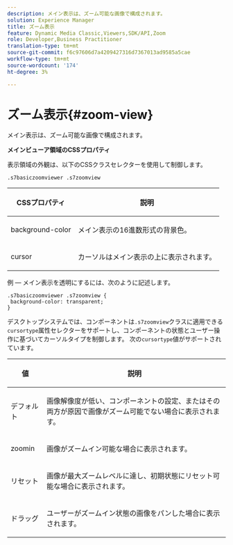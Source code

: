 ```yaml
---
description: メイン表示は、ズーム可能な画像で構成されます。
solution: Experience Manager
title: ズーム表示
feature: Dynamic Media Classic,Viewers,SDK/API,Zoom
role: Developer,Business Practitioner
translation-type: tm+mt
source-git-commit: f6c97606d7a4209427316d7367013ad9585a5cae
workflow-type: tm+mt
source-wordcount: '174'
ht-degree: 3%

---
```



# ズーム表示{#zoom-view}

メイン表示は、ズーム可能な画像で構成されます。

<!--<a id="section_061E550C1C1D4DB2BD663A898895B38C"></a>-->

**メインビューア領域のCSSプロパティ**

表示領域の外観は、以下のCSSクラスセレクターを使用して制御します。

```
.s7basiczoomviewer .s7zoomview
```

<table id="table_94EE3F5BBE4547C0B4943471CEE7EDE4"> 
 <thead> 
  <tr> 
   <th colname="col1" class="entry"> <p> CSSプロパティ </p> </th> 
   <th colname="col2" class="entry"> <p>説明 </p> </th> 
  </tr> 
 </thead>
 <tbody> 
  <tr> 
   <td colname="col1"> <p> <span class="codeph"> background-color  </span> </p> </td> 
   <td colname="col2"> <p> メイン表示の16進数形式の背景色。 </p> </td> 
  </tr> 
  <tr> 
   <td colname="col1"> <p> <span class="codeph"> cursor  </span> </p> </td> 
   <td colname="col2"> <p>カーソルはメイン表示の上に表示されます。 </p> </td> 
  </tr> 
 </tbody> 
</table>

例 — メイン表示を透明にするには、次のように記述します。

```
.s7basiczoomviewer .s7zoomview { 
 background-color: transparent; 
}
```

デスクトップシステムでは、コンポーネントは`.s7zoomview`クラスに適用できる`cursortype`属性セレクターをサポートし、コンポーネントの状態とユーザー操作に基づいてカーソルタイプを制御します。 次の`cursortype`値がサポートされています。

<table id="table_BC9FC40DA27B4A85995F4E9431AABF33"> 
 <thead> 
  <tr> 
   <th colname="col1" class="entry"> <p>値 </p> </th> 
   <th colname="col2" class="entry"> <p>説明 </p> </th> 
  </tr> 
 </thead>
 <tbody> 
  <tr> 
   <td colname="col1"> <p> <span class="codeph"> デフォルト </span> </p> </td> 
   <td colname="col2"> <p>画像解像度が低い、コンポーネントの設定、またはその両方が原因で画像がズーム可能でない場合に表示されます。 </p> </td> 
  </tr> 
  <tr> 
   <td colname="col1"> <p> <span class="codeph"> zoomin  </span> </p> </td> 
   <td colname="col2"> <p>画像がズームイン可能な場合に表示されます。 </p> </td> 
  </tr> 
  <tr> 
   <td colname="col1"> <p> <span class="codeph"> リセット </span> </p> </td> 
   <td colname="col2"> <p>画像が最大ズームレベルに達し、初期状態にリセット可能な場合に表示されます。 </p> </td> 
  </tr> 
  <tr> 
   <td colname="col1"> <p> <span class="codeph"> ドラッグ </span> </p> </td> 
   <td colname="col2"> <p>ユーザーがズームイン状態の画像をパンした場合に表示されます。 </p> </td> 
  </tr> 
 </tbody> 
</table>

